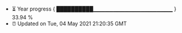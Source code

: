 - ⏳ Year progress { ██████████▁▁▁▁▁▁▁▁▁▁▁▁▁▁▁▁▁▁▁▁ } 33.94 %
- ⏰ Updated on Tue, 04 May 2021 21:20:35 GMT

